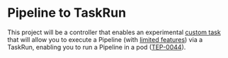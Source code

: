 # Pipeline to TaskRun

This project will be a controller that enables an experimental [custom task](https://github.com/tektoncd/pipeline/blob/main/docs/runs.md)
that will allow you to execute a Pipeline (with [limited features](#supported-pipeline-features)) via a TaskRun, enabling you to
run a Pipeline in a pod ([TEP-0044](https://github.com/tektoncd/community/blob/main/teps/0044-decouple-task-composition-from-scheduling.md)).
